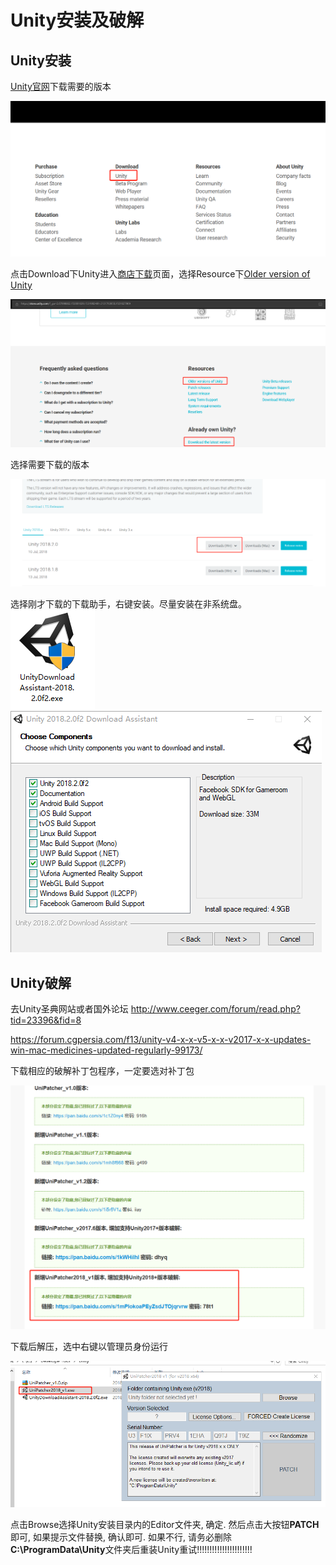 Unity安装及破解
======
## Unity安装
[Unity官网](https://unity3d.com/)下载需要的版本

![image](https://github.com/Humor1217/TechDocments/blob/master/ImageResources/uniyofficewebpic.png)

点击Download下Unity进入[商店下载](https://store.unity.com/?_ga=2.67098862.153001639.1531982481-2131763950.1521627909)页面，选择Resource下[Older version of Unity](https://unity3d.com/get-unity/download/archive)

![image](https://github.com/Humor1217/TechDocments/blob/master/ImageResources/oldversionunity.png)

选择需要下载的版本

![image](https://github.com/Humor1217/TechDocments/blob/master/ImageResources/unityinstallpic_03.png)

选择刚才下载的下载助手，右键安装。尽量安装在非系统盘。
![image](https://github.com/Humor1217/TechDocments/blob/master/ImageResources/unityinstallpic_04.png)
![image](https://github.com/Humor1217/TechDocments/blob/master/ImageResources/unityinstallpic_05.png)

## Unity破解

去Unity圣典网站或者国外论坛
http://www.ceeger.com/forum/read.php?tid=23396&fid=8

https://forum.cgpersia.com/f13/unity-v4-x-x-v5-x-x-v2017-x-x-updates-win-mac-medicines-updated-regularly-99173/

下载相应的破解补丁包程序，一定要选对补丁包

![image](https://github.com/Humor1217/TechDocments/blob/master/ImageResources/unityinstallpic_06.png)

下载后解压，选中右键以管理员身份运行

![image](https://github.com/Humor1217/TechDocments/blob/master/ImageResources/unityinstallpic_07.png)

点击Browse选择Unity安装目录内的Editor文件夹, 确定. 
然后点击大按钮**PATCH**即可, 如果提示文件替换, 确认即可. 
如果不行, 请务必删除**C:\ProgramData\Unity**文件夹后重装Unity重试!!!!!!!!!!!!!!!!!!!!!!

